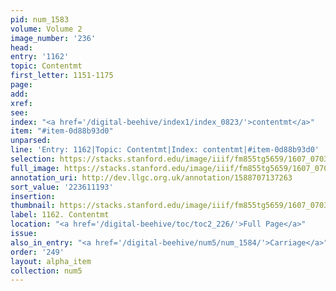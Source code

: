 ```yaml
---
pid: num_1583
volume: Volume 2
image_number: '236'
head:
entry: '1162'
topic: Contentmt
first_letter: 1151-1175
page:
add:
xref:
see:
index: "<a href='/digital-beehive/index1/index_0823/'>contentmt</a>"
item: "#item-0d88b93d0"
unparsed:
line: 'Entry: 1162|Topic: Contentmt|Index: contentmt|#item-0d88b93d0'
selection: https://stacks.stanford.edu/image/iiif/fm855tg5659/1607_0703/834,1193,2873,675/full/0/default.jpg
full_image: https://stacks.stanford.edu/image/iiif/fm855tg5659/1607_0703/full/full/0/default.jpg
annotation_uri: http://dev.llgc.org.uk/annotation/1588707137263
sort_value: '223611193'
insertion:
thumbnail: https://stacks.stanford.edu/image/iiif/fm855tg5659/1607_0703/834,1193,600,180/250,/0/default.jpg
label: 1162. Contentmt
location: "<a href='/digital-beehive/toc/toc2_226/'>Full Page</a>"
issue:
also_in_entry: "<a href='/digital-beehive/num5/num_1584/'>Carriage</a>"
order: '249'
layout: alpha_item
collection: num5
---
```

